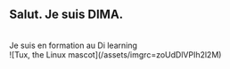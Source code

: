 ## Salut. Je suis  DIMA.
<br>
Je suis en formation  au Di learning
<br>
![Tux, the Linux mascot](/assets/imgrc=zoUdDlVPIh2l2M)
